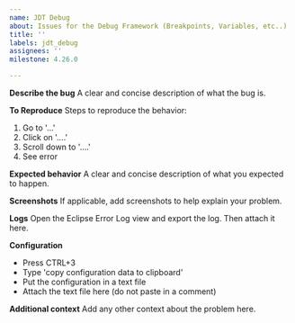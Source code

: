 ```yaml
---
name: JDT Debug
about: Issues for the Debug Framework (Breakpoints, Variables, etc..)
title: ''
labels: jdt_debug
assignees: ''
milestone: 4.26.0

---
```


**Describe the bug**
A clear and concise description of what the bug is.

**To Reproduce**
Steps to reproduce the behavior:
1. Go to '...'
2. Click on '....'
3. Scroll down to '....'
4. See error

**Expected behavior**
A clear and concise description of what you expected to happen.

**Screenshots**
If applicable, add screenshots to help explain your problem.

**Logs**
Open the Eclipse Error Log view and export the log. Then attach it here.

**Configuration**
* Press CTRL+3 
* Type 'copy configuration data to clipboard' 
* Put the configuration in a text file
* Attach the text file here (do not paste in a comment)

**Additional context**
Add any other context about the problem here.
